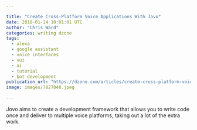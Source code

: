 ```yaml
---

title: "Create Cross-Platform Voice Applications With Jovo"
date: 2018-01-14 10:01:01 UTC
author: "Chris Ward"
categories: writing dzone
tags:
  - alexa
  - google assistant
  - voice interfaces
  - vui
  - ai
  - tutorial
  - bot development
publication_url: "https://dzone.com/articles/create-cross-platform-voice-applications-with-jovo"
image: images/7827848.jpeg

---
```

Jovo aims to create a development framework that allows you to write code once and deliver to multiple voice platforms, taking out a lot of the extra work.

